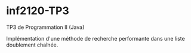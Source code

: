 # inf2120-TP3
TP3 de Programmation II (Java)

Implémentation d'une méthode de recherche performante dans une liste doublement chaînée.
